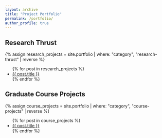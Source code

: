 ```yaml
---
layout: archive
title: "Project Portfolio"
permalink: /portfolio/
author_profile: true
---
```


<div class="grid__wrapper">
  <div class="grid__item">
    <h2 class="archive__subtitle">Research Thrust</h2>
    {% assign research_projects = site.portfolio | where: "category", "research-thrust" | reverse %}
    <ul>
      {% for post in research_projects %}
        <li><a href="{{ post.url | relative_url }}">{{ post.title }}</a></li>
      {% endfor %}
    </ul>
  </div>
  <div class="grid__item">
    <h2 class="archive__subtitle">Graduate Course Projects</h2>
    {% assign course_projects = site.portfolio | where: "category", "course-projects" | reverse %}
    <ul>
      {% for post in course_projects %}
        <li><a href="{{ post.url | relative_url }}">{{ post.title }}</a></li>
      {% endfor %}
    </ul>
  </div>
</div>
